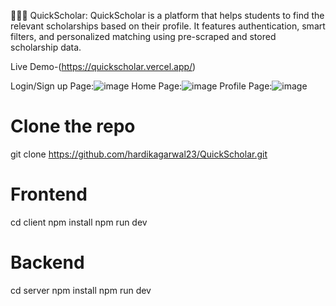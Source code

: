 👨🏻‍🎓 QuickScholar:
QuickScholar is a platform that helps students to find the relevant scholarships based on their profile. It features authentication, smart filters, and personalized matching using pre-scraped and stored scholarship data.

Live Demo-(https://quickscholar.vercel.app/)

Login/Sign up Page:![image](https://github.com/user-attachments/assets/db8a0e1b-adb4-49cc-8c4f-078d75980388)
Home Page:![image](https://github.com/user-attachments/assets/ef19e895-8f56-4617-952d-3473671f712f)
Profile Page:![image](https://github.com/user-attachments/assets/0ade2bb5-4f40-4b24-a73d-84757a6793a4)

# Clone the repo
git clone https://github.com/hardikagarwal23/QuickScholar.git

# Frontend
cd client
npm install
npm run dev

# Backend
cd server
npm install
npm run dev
